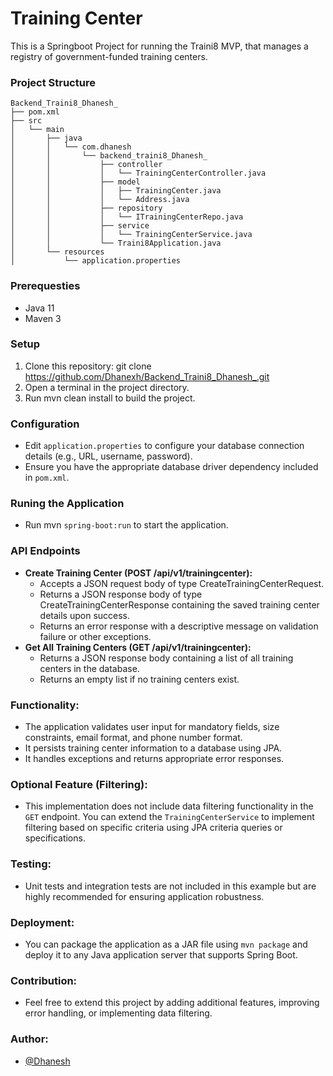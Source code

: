 
# **Training Center**

This is a Springboot Project for running the Traini8 MVP, that manages a registry of government-funded training centers.


### **Project Structure**

```
Backend_Traini8_Dhanesh_
├── pom.xml
├── src
│   └── main
│       ├── java
│       │   └── com.dhanesh
│       │       └── backend_traini8_Dhanesh_
│       │           ├── controller
│       │           │   └── TrainingCenterController.java
│       │           ├── model
│       │           │   ├── TrainingCenter.java
│       │           │   └── Address.java
│       │           ├── repository
│       │           │   └── ITrainingCenterRepo.java
│       │           ├── service
│       │           │   └── TrainingCenterService.java
│       │           └── Traini8Application.java
│       └── resources
│           └── application.properties
```

### **Prerequesties**
* Java 11
* Maven 3

### **Setup**
1. Clone this repository: git clone <https://github.com/Dhanexh/Backend_Traini8_Dhanesh_.git>
2. Open a terminal in the project directory.
3. Run mvn clean install to build the project.


### **Configuration**
* Edit `application.properties` to configure your database connection details (e.g., URL, username, password).
* Ensure you have the appropriate database driver dependency included in `pom.xml`.


### **Runing the Application**
* Run mvn ``spring-boot:run`` to start the application.


### **API Endpoints**
- **Create Training Center (POST /api/v1/trainingcenter):**
  -  Accepts a JSON request body of type CreateTrainingCenterRequest.
  - Returns a JSON response body of type CreateTrainingCenterResponse containing the saved training center details upon success.
  - Returns an error response with a descriptive message on validation failure or other exceptions.
- **Get All Training Centers (GET /api/v1/trainingcenter):**
  - Returns a JSON response body containing a list of all training centers in the database.
  - Returns an empty list if no training centers exist.


### **Functionality:**
- The application validates user input for mandatory fields, size constraints, email format, and phone number format.
- It persists training center information to a database using JPA.
- It handles exceptions and returns appropriate error responses.


### **Optional Feature (Filtering):**
- This implementation does not include data filtering functionality in the `GET` endpoint. You can extend the `TrainingCenterService` to implement filtering based on specific criteria using JPA criteria queries or specifications.


### **Testing:**
- Unit tests and integration tests are not included in this example but are highly recommended for ensuring application robustness. 


### **Deployment:**
- You can package the application as a JAR file using `mvn package` and deploy it to any Java application server that supports Spring Boot.


### **Contribution:**
- Feel free to extend this project by adding additional features, improving error handling, or implementing data filtering.


### **Author:**
- [@Dhanesh](https://www.github.com/Dhanexh)

